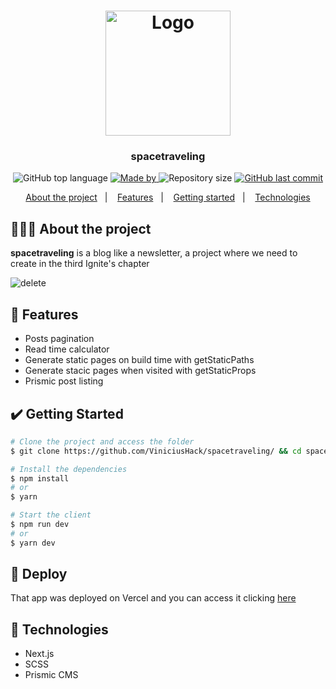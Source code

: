 <h1 align="center">
	<img alt="Logo" src="https://user-images.githubusercontent.com/60555584/162856704-d1499bee-6694-481e-aed5-56310cb63e88.svg" width="200px" />
</h1>

<h3 align="center">
  spacetraveling
</h3>

<p align="center">
  <img alt="GitHub top language" src="https://img.shields.io/github/languages/top/ViniciusHack/spacetraveling">

  <a href="https://www.linkedin.com/in/ViniciusHack/">
    <img alt="Made by" src="https://img.shields.io/badge/made%20by-Vinícius%20Hack-gree">
  </a>
  
  <img alt="Repository size" src="https://img.shields.io/github/repo-size/ViniciusHack/spacetraveling">
  
  <a href="https://github.com/ViniciusHack/spacetraveling/commits/master">
    <img alt="GitHub last commit" src="https://img.shields.io/github/last-commit/ViniciusHack/spacetraveling">
  </a>
</p>

<p align="center">
  <a href="#-about-the-project">About the project</a>&nbsp;&nbsp;&nbsp;|&nbsp;&nbsp;&nbsp;
  <a href="#-features">Features</a>&nbsp;&nbsp;&nbsp;|&nbsp;&nbsp;&nbsp;
  <a href="#-getting-started">Getting started</a>&nbsp;&nbsp;&nbsp;|&nbsp;&nbsp;&nbsp;
  <a href="#-technologies">Technologies</a>
</p>

## 👨🏻‍💻 About the project
**spacetraveling** is a blog like a newsletter, a project where we need to create in the third Ignite's chapter


![delete](https://user-images.githubusercontent.com/60555584/161459419-d18993a3-f234-4734-9d87-714d473091f0.gif)


## 🔨 Features
- Posts pagination
- Read time calculator
- Generate static pages on build time with getStaticPaths
- Generate stacic pages when visited with getStaticProps
- Prismic post listing

## ✔️ Getting Started
```bash
# Clone the project and access the folder
$ git clone https://github.com/ViniciusHack/spacetraveling/ && cd spacetraveling

# Install the dependencies
$ npm install
# or
$ yarn

# Start the client
$ npm run dev
# or
$ yarn dev
```

## 🚀 Deploy
That app was deployed on Vercel and you can access it clicking <a href="https://spacetraveling-one.vercel.app">here</a>

## 🔧 Technologies
- Next.js
- SCSS
- Prismic CMS
